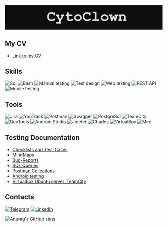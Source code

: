 ![Header](https://github.com/CytoClown/CytoClown/blob/main/assets/Header.png)

## My CV
- [Link to my CV](https://drive.google.com/file/d/185Vs0WbJF3mPa-Fo0vC-Dx_hvbLEU-0a/view?usp=sharing)

## Skills
![Sql](https://img.shields.io/badge/Sql-090909?style=for-the-badge&logo=Sql&logoColor=0b66c2%20)
![Bash](https://img.shields.io/badge/Bash-090909?style=for-the-badge&logo=Bash&logoColor=0b66c2%20)
![Manual testing](https://img.shields.io/badge/Manual%20testing-090909?style=for-the-badge&logo=Manual%20testing&logoColor=0b66c2%20)
![Test design](https://img.shields.io/badge/Test%20design-090909?style=for-the-badge&logo=Test%20design&logoColor=0b66c2%20)
![Web testing](https://img.shields.io/badge/Web%20testing-090909?style=for-the-badge&logo=Web%20testing&logoColor=0b66c2%20)
![REST API](https://img.shields.io/badge/REST%20API-090909?style=for-the-badge&logo=REST%20API&logoColor=0b66c2%20)
![Mobile testing](https://img.shields.io/badge/Mobile%20testing-090909?style=for-the-badge&logo=Mobile%20testing&logoColor=0b66c2%20)

## Tools
![Jira](https://img.shields.io/badge/Jira-090909?style=for-the-badge&logo=Jira&logoColor=47C5FB)
![YouTrack](https://img.shields.io/badge/YouTrack-090909?style=for-the-badge&logo=YouTrack&logoColor=909090)
![Postman](https://img.shields.io/badge/Postman-090909?style=for-the-badge&logo=Postman&logoColor=ff6c37)
![Swagger](https://img.shields.io/badge/Swagger-090909?style=for-the-badge&logo=swagger)
![PostgreSql](https://img.shields.io/badge/PostgreSql-090909?style=for-the-badge&logo=PostgreSql&logoColor=31648c%20)
![TeamCity](https://img.shields.io/badge/teamcity-090909?style=for-the-badge&logo=teamcity&logoColor=909090)
![DevTools](https://img.shields.io/badge/Devtools-090909?style=for-the-badge&logo=google%20chrome)
![Android Studio](https://img.shields.io/badge/Android%20Studio-090909?style=for-the-badge&logo=Android%20Studio&logoColor=31648c%20)
![Jmeter](https://img.shields.io/badge/Jmeter-090909?style=for-the-badge&logo=Jmeter&logoColor=31648c%20)
![Charles](https://img.shields.io/badge/Charles-090909?style=for-the-badge&logo=Charles&logoColor=31648c%20)
![VirtualBox](https://img.shields.io/badge/VirtualBox-090909?style=for-the-badge&logo=virtualbox&logoColor=%230b66c2%20)
![Miro](https://img.shields.io/badge/Miro-090909?style=for-the-badge&logo=miro&logoColor=%23fabc32)

## Testing Documentation

- [Checklists and Test-Cases]()
- [MindMaps](https://github.com/CytoClown/MM)
- [Bug-Reports]()
- [SQL Queries](https://github.com/CytoClown/SQLquery)
- [Postman Collections](https://github.com/CytoClown/PostC)
- [Android testing](https://github.com/CytoClown/Mobile)
- [VirtualBox Ubuntu server, TeamCity](https://github.com/CytoClown/UbServTeam/tree/main)

## Contacts
[![Telegram](https://img.shields.io/badge/Telegram-090909?style=for-the-badge&logo=Telegram&logoColor=31648c%20)](https://t.me//knyaz335)
[![LinkedIn](https://img.shields.io/badge/LinkedIn-090909?style=for-the-badge&logo=LinkedIn&logoColor=0b66c2%20)](https://www.linkedin.com/in/knyaz335/)

![Anurag's GitHub stats](https://github-readme-stats.vercel.app/api?username=CytoClown&show_icons=true&theme=radical)